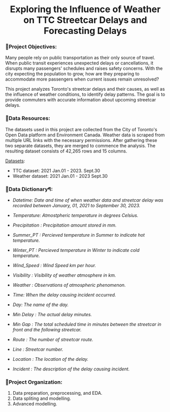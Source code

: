 <div align="center">
  <h1> Exploring the Influence of Weather on TTC Streetcar Delays and Forecasting Delays </h1>
</div>

### 🚂Project Objectives:


Many people rely on public transportation as their only source of travel. When public transit experiences unexpected delays or cancellations, it disrupts many passengers' schedules and raises safety concerns. With the city expecting the population to grow, how are they preparing to accommodate more passengers when current issues remain unresolved?

This project analyzes Toronto's streetcar delays and their causes, as well as the influence of weather conditions, to identify delay patterns. The goal is to provide commuters with accurate information about upcoming streetcar delays.

### 🚂Data Resources:

The datasets used in this project are collected from the City of Toronto's Open Data platform and Environment Canada. Weather data is scraped from multiple URL links with the necessary permissions. After gathering these two separate datasets, they are merged to commence the analysis. The resulting dataset consists of 42,265 rows and 15 columns.

[Datasets](https://drive.google.com/drive/folders/1ldtAjMVd1zzPN4EjZbrB1EyqPUVLt3ue?usp=sharing): 
- TTC dataset: 2021 Jan.01 - 2023. Sept.30
- Weather dataset: 2021 Jan.01 - 2023 Sept.30


### 🚂Data Dictionary¶:

- _Datetime: Date and time of when weather data and streetcar delay was recorded between January, 01, 2021 to September 30, 2023._

- _Temperature: Atmostpheric temperature in degrees Celsius._
- _Precipitation : Precipitation amount stored in mm._
- _Summer_PT : Percieved temperature in Summer to indicate hot temperature._
- _Winter_PT : Percieved temperature in Winter to indicate cold temperature._
- _Wind_Speed : Wind Speed km per hour._
- _Visibility : Visibility of weather atmosphere in km._
- _Weather : Observations of atmospheric phenomenon._

- _Time: When the delay causing incident occurred._
- _Day: The name of the day._
- _Min Delay : The actual delay minutes._
- _Min Gap : The total scheduled time in minutes between the streetcar in front and the following streetcar._

- _Route : The number of streetcar route._
- _Line : Streetcar number._
- _Location : The location of the delay._
- _Incident : The description of the delay causing incident._

### 🚂Project Organization:

1. Data preparation, preprocessing, and EDA.
2. Data spliting and modelling.
3. Advanced modelling.
